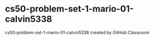# cs50-problem-set-1-mario-01-calvin5338
cs50-problem-set-1-mario-01-calvin5338 created by GitHub Classroom
